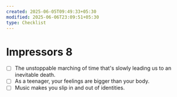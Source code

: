 ```yaml
---
created: 2025-06-05T09:49:33+05:30
modified: 2025-06-06T23:09:51+05:30
type: Checklist
---
```


# Impressors 8

- [ ] The unstoppable marching of time that's slowly leading us to an inevitable death.
- [ ] As a teenager, your feelings are bigger than your body.
- [ ] Music makes you slip in and out of identities.

